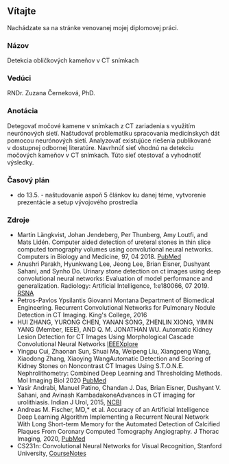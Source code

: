 ## <a name="about"></a>Vítajte

Nachádzate sa na stránke venovanej mojej diplomovej práci.

### Názov

 Detekcia obličkových kameňov v CT snímkach

### Vedúci
RNDr. Zuzana Černeková, PhD.

### Anotácia

Detegovať močové kamene v snímkach z CT zariadenia s využitím neurónových sietí. Naštudovať problematiku spracovania medicínskych dát pomocou neurónových sietí. Analyzovať existujúce riešenia publikované v dostupnej odbornej literatúre. Navrhnúť sieť vhodnú na detekciu močových kameňov v CT snímkach. Túto sieť otestovať a vyhodnotiť výsledky.


### Časový plán

* do 13.5. - naštudovanie aspoň 5 článkov ku danej téme, vytvorenie prezentácie a setup vývojového prostredia


### Zdroje

* Martin Längkvist, Johan Jendeberg, Per Thunberg, Amy Loutfi, and Mats Lidén. Computer aided detection of ureteral stones in thin slice computed tomography volumes using convolutional neural networks. Computers in Biology and Medicine, 97, 04 2018. [PubMed](https://pubmed.ncbi.nlm.nih.gov/29730498/)
* Anushri Parakh, Hyunkwang Lee, Jeong Lee, Brian Eisner, Dushyant Sahani, and Synho Do. Urinary stone detection on ct images using deep convolutional neural networks: Evaluation of model performance and generalization. Radiology: Artificial Intelligence, 1:e180066, 07 2019. [RSNA](https://pubs.rsna.org/doi/full/10.1148/ryai.2019180066)
* Petros-Pavlos Ypsilantis Giovanni Montana
Department of Biomedical Engineering. Recurrent Convolutional Networks for Pulmonary Nodule Detection in CT Imaging. King's College, 2016
* HUI ZHANG, YURONG CHEN, YANAN SONG, ZHENLIN XIONG, YIMIN YANG (Member, IEEE), AND Q. M. JONATHAN WU. Automatic Kidney Lesion Detection for CT Images Using Morphological Cascade Convolutional Neural Networks [IEEEXplore](https://ieeexplore.ieee.org/abstract/document/8742607)
* Yingpu Cui, Zhaonan Sun, Shuai Ma, Weipeng Liu, Xiangpeng Wang, Xiaodong Zhang, Xiaoying WangAutomatic Detection and Scoring of Kidney Stones on Noncontrast CT Images Using S.T.O.N.E. Nephrolithometry: Combined Deep Learning and Thresholding Methods. Mol Imaging Biol 2020 [PubMed](https://pubmed.ncbi.nlm.nih.gov/33108801/)
* Yasir Andrabi, Manuel Patino, Chandan J. Das, Brian Eisner, Dushyant V. Sahani, and Avinash KambadakoneAdvances in CT imaging for urolithiasis. Indian J Urol, 2015, [NCBI](https://www.ncbi.nlm.nih.gov/pmc/articles/PMC4495492/)
* Andreas M. Fischer, MD,* et al. Accuracy of an Artificial Intelligence Deep Learning Algorithm Implementing a Recurrent Neural Network With Long Short-term Memory for the Automated Detection of Calcified Plaques From Coronary Computed Tomography Angiography. J Thorac Imaging, 2020, [PubMed](https://pubmed.ncbi.nlm.nih.gov/32168163/)
* CS231n: Convolutional Neural Networks for Visual Recognition, Stanford University, [CourseNotes](http://cs231n.stanford.edu/)
